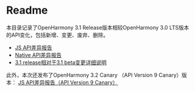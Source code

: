 # Readme

本目录记录了OpenHarmony 3.1 Release版本相较OpenHarmony 3.0 LTS版本的API变化，包括新增、变更、废弃、删除。

- [JS API差异报告](js-apidiff-v3.1-release.md)
- [Native API差异报告](native-apidiff-v3.1-release.md)
- [3.1 release相对于3.1 beta变更详细说明](../../changelogs/v3.1-Release/changelog-v3.1-release.md)

此外，本次还发布了OpenHarmony 3.2 Canary （API Version 9 Canary）版本：
[JS API差异报告（API Version 9 Canary）](js-apidiff-v3.2-canary.md)
